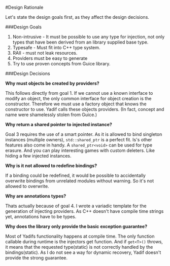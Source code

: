 #Design Rationale

Let's state the design goals first, as they affect the design decisions.

###Design Goals

1. Non-intrusive - It must be possible to use any type for injection, not only types that have been derived from an library supplied base type.
2. Typesafe - Must fit into C++ type system.
3. RAII - must not leak resources.
4. Providers must be easy to generate
5. Try to use proven concepts from Guice library.

###Design Decisions

**Why must objects be created by providers?**

This follows directly from goal 1. If we cannot use a known interface to modify an object, the only common interface for object creation is the constructor. Therefore we must use a factory object that knows the constructor to use. Yadif calls these objects providers. (In fact, concept and name were shamelessly stolen from Guice.)

**Why return a shared pointer to injected instance?**

Goal 3 requires the use of a smart pointer. As it is allowed to bind singleton instances (multiple owners), `std::shared_ptr` is a perfect fit. Is's other features also come in handy. A `shared_ptr<void>` can be used for type erasure. And you can play interesting games with custom deleters. Like hiding a few injected instances.

**Why is it not allowed to redefine bindings?**

If a binding could be redefined, it would be possible to accidentally overwrite bindings from unrelated modules without warning. So it's not allowed to overwrite.

**Why are annotations types?**

Thats actually because of goal 4. I wrote a variadic template for the generation of injecting providers. As C++ doesn't have compile time strings yet, annotations have to be types. 


**Why does the library only provide the basic exception guarantee?**

Most of Yadifs functionality happens at compile time. The only function callable during runtime is the injectors get function. And if `get<T>()` throws, it means that the requested type(static) is not correctly handled by the bindings(static). As I do not see a way for dynamic recovery, Yadif doesn't provide the strong guarantee.